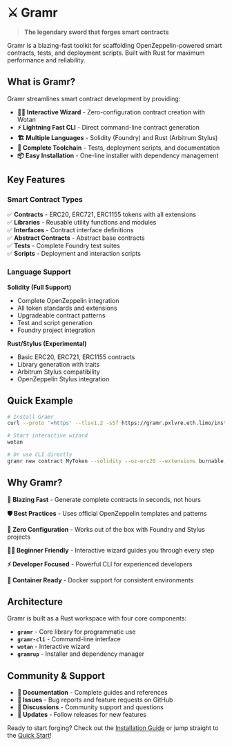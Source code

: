 # ⚔️ Gramr

> **The legendary sword that forges smart contracts**

Gramr is a blazing-fast toolkit for scaffolding OpenZeppelin-powered smart contracts, tests, and deployment scripts. Built with Rust for maximum performance and reliability.

## What is Gramr?

Gramr streamlines smart contract development by providing:

- **🧙‍♂️ Interactive Wizard** - Zero-configuration contract creation with Wotan
- **⚡ Lightning Fast CLI** - Direct command-line contract generation
- **🏗️ Multiple Languages** - Solidity (Foundry) and Rust (Arbitrum Stylus)
- **🔧 Complete Toolchain** - Tests, deployment scripts, and documentation
- **📦 Easy Installation** - One-line installer with dependency management

## Key Features

### Smart Contract Types

✅ **Contracts** - ERC20, ERC721, ERC1155 tokens with all extensions  
✅ **Libraries** - Reusable utility functions and modules  
✅ **Interfaces** - Contract interface definitions  
✅ **Abstract Contracts** - Abstract base contracts  
✅ **Tests** - Complete Foundry test suites  
✅ **Scripts** - Deployment and interaction scripts

### Language Support

**Solidity (Full Support)**

- Complete OpenZeppelin integration
- All token standards and extensions
- Upgradeable contract patterns
- Test and script generation
- Foundry project integration

**Rust/Stylus (Experimental)**

- Basic ERC20, ERC721, ERC1155 contracts
- Library generation with traits
- Arbitrum Stylus compatibility
- OpenZeppelin Stylus integration

## Quick Example

```bash
# Install Gramr
curl --proto '=https' --tlsv1.2 -sSf https://gramr.pxlvre.eth.limo/install.sh | sh

# Start interactive wizard
wotan

# Or use CLI directly
gramr new contract MyToken --solidity --oz-erc20 --extensions burnable,pausable
```

## Why Gramr?

**🚀 Blazing Fast** - Generate complete contracts in seconds, not hours

**🛡️ Best Practices** - Uses official OpenZeppelin templates and patterns

**🔄 Zero Configuration** - Works out of the box with Foundry and Stylus projects

**🧙‍♂️ Beginner Friendly** - Interactive wizard guides you through every step

**⚡ Developer Focused** - Powerful CLI for experienced developers

**🐳 Container Ready** - Docker support for consistent environments

## Architecture

Gramr is built as a Rust workspace with four core components:

- **`gramr`** - Core library for programmatic use
- **`gramr-cli`** - Command-line interface
- **`wotan`** - Interactive wizard
- **`gramrup`** - Installer and dependency manager

## Community & Support

- **📖 Documentation** - Complete guides and references
- **🐛 Issues** - Bug reports and feature requests on GitHub
- **💬 Discussions** - Community support and questions
- **🔄 Updates** - Follow releases for new features

Ready to start forging? Check out the [Installation Guide](./installation.md) or jump straight to the [Quick Start](./quick-start.md)!
